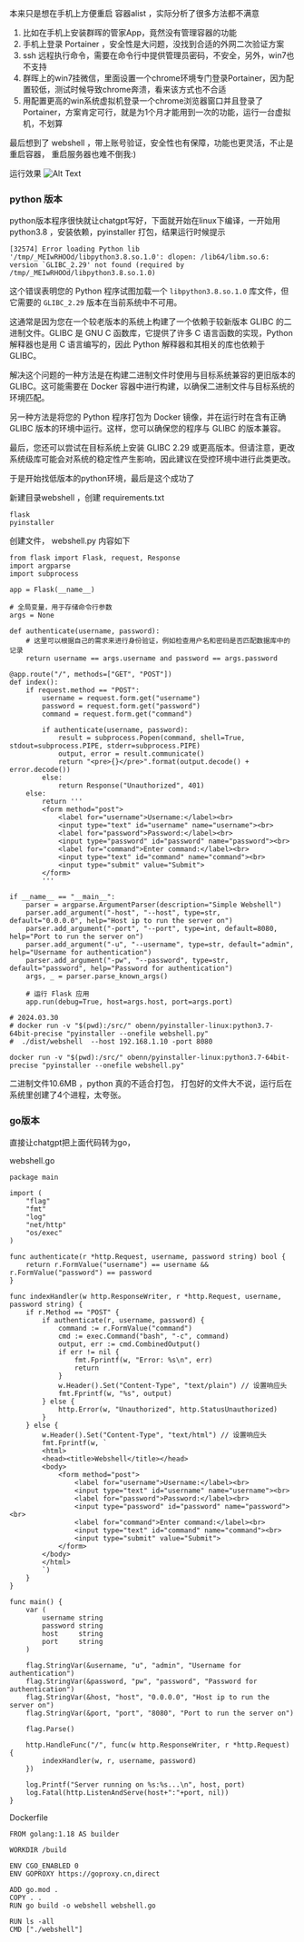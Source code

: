 本来只是想在手机上方便重启 容器alist ，实际分析了很多方法都不满意

1. 比如在手机上安装群晖的管家App，竟然没有管理容器的功能
2. 手机上登录 Portainer ，安全性是大问题，没找到合适的外网二次验证方案
3.  ssh 远程执行命令，需要在命令行中提供管理员密码，不安全，另外，win7也不支持
4.  群晖上的win7挂微信，里面设置一个chrome环境专门登录Portainer，因为配置较低，测试时候导致chrome奔溃，看来该方式也不合适
5. 用配置更高的win系统虚拟机登录一个chrome浏览器窗口并且登录了Portainer，方案肯定可行，就是为1个月才能用到一次的功能，运行一台虚拟机，不划算

最后想到了 webshell ，带上账号验证，安全性也有保障，功能也更灵活，不止是重启容器， 重启服务器也难不倒我:)

运行效果
![Alt Text](screenshot.gif)



### python 版本
python版本程序很快就让chatgpt写好，下面就开始在linux下编译，一开始用python3.8 ，安装依赖，pyinstaller 打包，结果运行时候提示 
```
[32574] Error loading Python lib '/tmp/_MEIwRHOOd/libpython3.8.so.1.0': dlopen: /lib64/libm.so.6: version `GLIBC_2.29' not found (required by /tmp/_MEIwRHOOd/libpython3.8.so.1.0)
```

这个错误表明您的 Python 程序试图加载一个 `libpython3.8.so.1.0` 库文件，但它需要的 `GLIBC_2.29` 版本在当前系统中不可用。

这通常是因为您在一个较老版本的系统上构建了一个依赖于较新版本 GLIBC 的二进制文件。GLIBC 是 GNU C 函数库，它提供了许多 C 语言函数的实现，Python 解释器也是用 C 语言编写的，因此 Python 解释器和其相关的库也依赖于 GLIBC。

解决这个问题的一种方法是在构建二进制文件时使用与目标系统兼容的更旧版本的 GLIBC。这可能需要在 Docker 容器中进行构建，以确保二进制文件与目标系统的环境匹配。

另一种方法是将您的 Python 程序打包为 Docker 镜像，并在运行时在含有正确 GLIBC 版本的环境中运行。这样，您可以确保您的程序与 GLIBC 的版本兼容。

最后，您还可以尝试在目标系统上安装 GLIBC 2.29 或更高版本。但请注意，更改系统级库可能会对系统的稳定性产生影响，因此建议在受控环境中进行此类更改。

于是开始找低版本的python环境，最后是这个成功了



新建目录webshell ，创建 requirements.txt
```
flask
pyinstaller
```

创建文件， webshell.py 内容如下
```
from flask import Flask, request, Response
import argparse
import subprocess

app = Flask(__name__)

# 全局变量，用于存储命令行参数
args = None

def authenticate(username, password):
    # 这里可以根据自己的需求来进行身份验证，例如检查用户名和密码是否匹配数据库中的记录
    return username == args.username and password == args.password

@app.route("/", methods=["GET", "POST"])
def index():
    if request.method == "POST":
        username = request.form.get("username")
        password = request.form.get("password")
        command = request.form.get("command")
        
        if authenticate(username, password):
            result = subprocess.Popen(command, shell=True, stdout=subprocess.PIPE, stderr=subprocess.PIPE)
            output, error = result.communicate()
            return "<pre>{}</pre>".format(output.decode() + error.decode())
        else:
            return Response("Unauthorized", 401)
    else:
        return '''
        <form method="post">
            <label for="username">Username:</label><br>
            <input type="text" id="username" name="username"><br>
            <label for="password">Password:</label><br>
            <input type="password" id="password" name="password"><br>
            <label for="command">Enter command:</label><br>
            <input type="text" id="command" name="command"><br>
            <input type="submit" value="Submit">
        </form>
        '''

if __name__ == "__main__":
    parser = argparse.ArgumentParser(description="Simple Webshell")
    parser.add_argument("-host", "--host", type=str, default="0.0.0.0", help="Host ip to run the server on")
    parser.add_argument("-port", "--port", type=int, default=8080, help="Port to run the server on")
    parser.add_argument("-u", "--username", type=str, default="admin", help="Username for authentication")
    parser.add_argument("-pw", "--password", type=str, default="password", help="Password for authentication")
    args, _ = parser.parse_known_args()
    
    # 运行 Flask 应用
    app.run(debug=True, host=args.host, port=args.port)

# 2024.03.30
# docker run -v "$(pwd):/src/" obenn/pyinstaller-linux:python3.7-64bit-precise "pyinstaller --onefile webshell.py"
#  ./dist/webshell  --host 192.168.1.10 -port 8080
```

```shell
docker run -v "$(pwd):/src/" obenn/pyinstaller-linux:python3.7-64bit-precise "pyinstaller --onefile webshell.py"

```
二进制文件10.6MB ，python 真的不适合打包， 打包好的文件大不说，运行后在系统里创建了4个进程，太夸张。

###  go版本

直接让chatgpt把上面代码转为go，

webshell.go
```
package main

import (
	"flag"
	"fmt"
	"log"
	"net/http"
	"os/exec"
)

func authenticate(r *http.Request, username, password string) bool {
	return r.FormValue("username") == username && r.FormValue("password") == password
}

func indexHandler(w http.ResponseWriter, r *http.Request, username, password string) {
	if r.Method == "POST" {
		if authenticate(r, username, password) {
			command := r.FormValue("command")
			cmd := exec.Command("bash", "-c", command)
			output, err := cmd.CombinedOutput()
			if err != nil {
				fmt.Fprintf(w, "Error: %s\n", err)
				return
			}
			w.Header().Set("Content-Type", "text/plain") // 设置响应头
			fmt.Fprintf(w, "%s", output)
		} else {
			http.Error(w, "Unauthorized", http.StatusUnauthorized)
		}
	} else {
		w.Header().Set("Content-Type", "text/html") // 设置响应头
		fmt.Fprintf(w, `
		<html>
		<head><title>Webshell</title></head>
		<body>
			<form method="post">
				<label for="username">Username:</label><br>
				<input type="text" id="username" name="username"><br>
				<label for="password">Password:</label><br>
				<input type="password" id="password" name="password"><br>
				<label for="command">Enter command:</label><br>
				<input type="text" id="command" name="command"><br>
				<input type="submit" value="Submit">
			</form>
		</body>
		</html>
		`)
	}
}

func main() {
	var (
		username string
		password string
		host     string
		port     string
	)

	flag.StringVar(&username, "u", "admin", "Username for authentication")
	flag.StringVar(&password, "pw", "password", "Password for authentication")
	flag.StringVar(&host, "host", "0.0.0.0", "Host ip to run the server on")
	flag.StringVar(&port, "port", "8080", "Port to run the server on")

	flag.Parse()

	http.HandleFunc("/", func(w http.ResponseWriter, r *http.Request) {
		indexHandler(w, r, username, password)
	})

	log.Printf("Server running on %s:%s...\n", host, port)
	log.Fatal(http.ListenAndServe(host+":"+port, nil))
}

```

Dockerfile
```
FROM golang:1.18 AS builder

WORKDIR /build

ENV CGO_ENABLED 0
ENV GOPROXY https://goproxy.cn,direct

ADD go.mod .
COPY . .
RUN go build -o webshell webshell.go

RUN ls -all
CMD ["./webshell"]
```
